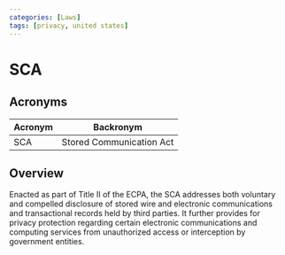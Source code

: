 ```yaml
---
categories: [Laws]
tags: [privacy, united states]
---
```


# SCA

## Acronyms

| Acronym | Backronym |
| - | - |
| SCA | Stored Communication Act |

## Overview

Enacted as part of Title II of the ECPA, the SCA addresses both voluntary and compelled disclosure of stored wire and electronic communications and transactional records held by third parties. It further provides for privacy protection regarding certain electronic communications and computing services from unauthorized access or interception by government entities.

